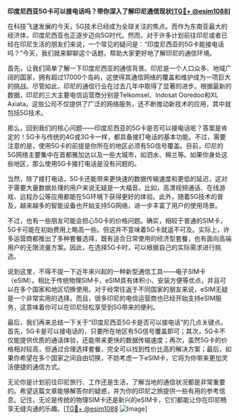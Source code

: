 **印度尼西亚5G卡可以接电话吗？带你深入了解印尼通信现状[[TG💪+ @esim1088](https://t.me/s/esim1088)]**

在科技飞速发展的今天，5G技术已经成为全球关注的焦点。而作为东南亚最大的经济体，印度尼西亚也正逐步迈向5G时代。然而，对于许多计划前往印尼或者已经在印尼生活的朋友们来说，一个常见的疑问是：“印度尼西亚的5G卡能接电话吗？”今天，我们就来聊聊这个话题，帮助大家更好地了解印尼的通信环境。

首先，让我们简单了解一下印度尼西亚的通信背景。印尼是一个人口众多、地域广阔的国家，拥有超过17000个岛屿，这使得其通信网络的覆盖和维护成为一项巨大的挑战。尽管如此，印尼的通信行业在过去几年中取得了显著的进步。根据最新的数据，印尼的三大主要电信运营商分别是Telkomsel、Indosat Ooredoo和XL Axiata。这些公司不仅提供了广泛的网络服务，还不断推动新技术的应用，其中就包括5G技术。

那么，回到我们的核心问题——印度尼西亚的5G卡是否可以接电话呢？答案是肯定的！5G卡与传统的4G或3G卡一样，都具备接打电话的基本功能。不过，需要注意的是，使用5G卡的前提是你所在的地区必须有5G信号覆盖。目前，印尼的5G网络主要集中在首都雅加达以及一些大城市，如泗水、棉兰等。如果你身处这些地区，那么使用5G卡接打电话是没有问题的。

当然，除了接打电话，5G卡还能带来更快速的数据传输速度和更低的延迟，这对于需要大量数据处理的用户来说无疑是一大福音。比如，高清视频通话、在线游戏、远程办公等应用都能在5G环境下获得更好的体验。此外，随着5G技术的普及，越来越多的智能设备也开始支持5G网络，进一步丰富了用户的使用场景。

不过，也有一些朋友可能会担心5G卡的价格问题。确实，相较于普通的SIM卡，5G卡可能在初始费用上略高一些。但这并不意味着5G卡就遥不可及。实际上，许多运营商都推出了多种套餐选择，既有适合日常使用的经济型套餐，也有面向高端用户的无限流量方案。因此，在选择5G卡时，可以根据自己的实际需求进行挑选。

说到这里，不得不提一下近年来兴起的一种新型通信工具——电子SIM卡（eSIM）。相比于传统物理SIM卡，eSIM具有体积小、安装方便等优点，并且可以在多个国家和地区切换使用。对于经常往返于不同国家的朋友来说，eSIM无疑是一个非常实用的选择。而且，很多印尼的电信运营商也已经开始支持eSIM服务，这意味着你可以在印尼轻松享受到5G带来的便利。

最后，我们再来总结一下关于“印度尼西亚5G卡是否可以接电话”的几点关键点。首先，5G卡是可以接电话的，只要所在地区有5G信号覆盖即可；其次，5G卡不仅能提供优质的通话体验，还能带来更快的数据传输速度；再次，虽然5G卡的价格相对较高，但通过合理选择套餐，完全可以找到性价比高的解决方案；最后，如果你希望在多个国家之间自由切换，不妨考虑一下eSIM卡，它将为你带来更加灵活便捷的通信方式。

无论你是计划前往印尼旅行、工作还是生活，了解当地的通信状况都是非常重要的。希望这篇文章能够解答你的疑惑，并为你的印尼之旅提供一些有用的参考信息。记住，无论是传统的物理SIM卡还是新兴的eSIM卡，它们都能让你在印尼畅享无缝沟通的乐趣。[[TG💪+ @esim1088](https://t.me/s/esim1088) ![Image](https://i.postimg.cc/4NQfJmqS/Snipaste-2025-05-13-00-14-12.png)]